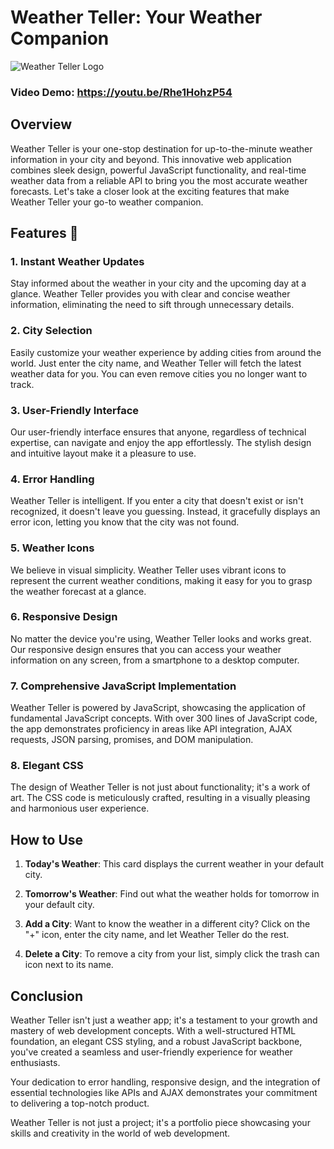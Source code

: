 # Weather Teller: Your Weather Companion

![Weather Teller Logo](./media/logo.png)
### Video Demo:  https://youtu.be/Rhe1HohzP54
## Overview

Weather Teller is your one-stop destination for up-to-the-minute weather information in your city and beyond. This innovative web application combines sleek design, powerful JavaScript functionality, and real-time weather data from a reliable API to bring you the most accurate weather forecasts. Let's take a closer look at the exciting features that make Weather Teller your go-to weather companion.

## Features 🚀

### **1. Instant Weather Updates**

Stay informed about the weather in your city and the upcoming day at a glance. Weather Teller provides you with clear and concise weather information, eliminating the need to sift through unnecessary details.

### **2. City Selection**

Easily customize your weather experience by adding cities from around the world. Just enter the city name, and Weather Teller will fetch the latest weather data for you. You can even remove cities you no longer want to track.

### **3. User-Friendly Interface**

Our user-friendly interface ensures that anyone, regardless of technical expertise, can navigate and enjoy the app effortlessly. The stylish design and intuitive layout make it a pleasure to use.

### **4. Error Handling**

Weather Teller is intelligent. If you enter a city that doesn't exist or isn't recognized, it doesn't leave you guessing. Instead, it gracefully displays an error icon, letting you know that the city was not found.

### **5. Weather Icons**

We believe in visual simplicity. Weather Teller uses vibrant icons to represent the current weather conditions, making it easy for you to grasp the weather forecast at a glance.

### **6. Responsive Design**

No matter the device you're using, Weather Teller looks and works great. Our responsive design ensures that you can access your weather information on any screen, from a smartphone to a desktop computer.

### **7. Comprehensive JavaScript Implementation**

Weather Teller is powered by JavaScript, showcasing the application of fundamental JavaScript concepts. With over 300 lines of JavaScript code, the app demonstrates proficiency in areas like API integration, AJAX requests, JSON parsing, promises, and DOM manipulation.

### **8. Elegant CSS**

The design of Weather Teller is not just about functionality; it's a work of art. The CSS code is meticulously crafted, resulting in a visually pleasing and harmonious user experience.


## How to Use

1. **Today's Weather**: This card displays the current weather in your default city.

2. **Tomorrow's Weather**: Find out what the weather holds for tomorrow in your default city.

3. **Add a City**: Want to know the weather in a different city? Click on the "+" icon, enter the city name, and let Weather Teller do the rest.

4. **Delete a City**: To remove a city from your list, simply click the trash can icon next to its name.

## Conclusion

Weather Teller isn't just a weather app; it's a testament to your growth and mastery of web development concepts. With a well-structured HTML foundation, an elegant CSS styling, and a robust JavaScript backbone, you've created a seamless and user-friendly experience for weather enthusiasts.

Your dedication to error handling, responsive design, and the integration of essential technologies like APIs and AJAX demonstrates your commitment to delivering a top-notch product.

Weather Teller is not just a project; it's a portfolio piece showcasing your skills and creativity in the world of web development.
